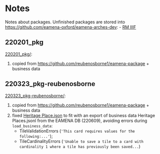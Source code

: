 # Notes

Notes about packages.
Unfinished packages are stored into https://github.com/eamena-oxford/eamena-arches-dev:
    - [RM IIIF](https://github.com/eamena-oxford/eamena-arches-dev/tree/main/iiif)

## 220201_pkg

[220201_pkg/](https://github.com/eamena-oxford/eamena-arches-packages/tree/main/220201_pkg):
1. copied from https://github.com/reubenosborne1/eamena-package + business data

## 220323_pkg-reubenosborne

[220323_pkg-reubenosborne/](https://github.com/eamena-oxford/eamena-arches-packages/tree/main/220323_pkg-reubenosborne):
1. copied from https://github.com/reubenosborne1/eamena-package + business data
2. fixed [Heritage Place.json](https://github.com/eamena-oxford/eamena-arches-packages/tree/main/220323_pkg-reubenosborne/graphs/resource_models) to fit with an export of business data Heritage Places.jsonl from the EAMENA DB (220609), avoiding errors during `load_business_data`:
    * TileValidationErrors (`'This card requires values for the following:...'`);
    * TileCardinalityErrors (`'Unable to save a tile to a card with cardinality 1 where a tile has previously been saved...`)

